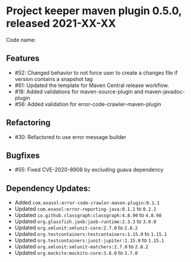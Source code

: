 # Project keeper maven plugin 0.5.0, released 2021-XX-XX

Code name:

## Features

* #52: Changed behavior to not force user to create a changes file if version contains a snapshot tag
* #61: Updated the template for Maven Central release workflow.
* #18: Added validations for maven-source-plugin and maven-javadoc-plugin
* #56: Added validation for error-code-crawler-maven-plugin

## Refactoring

* #30: Refactored to use error message builder

## Bugfixes

* #55: Fixed CVE-2020-8908 by excluding guava dependency

## Dependency Updates:

* Added `com.exasol:error-code-crawler-maven-plugin:0.1.1`
* Updated `com.exasol:error-reporting-java:0.1.1` to `0.2.2`
* Updated `io.github.classgraph:classgraph:4.8.90` to `4.8.98`
* Updated `org.glassfish.jaxb:jaxb-runtime:2.3.3` to `3.0.0`
* Updated `org.xmlunit:xmlunit-core:2.7.0` to `2.8.2`
* Updated `org.testcontainers:testcontainers:1.15.0` to `1.15.1`
* Updated `org.testcontainers:junit-jupiter:1.15.0` to `1.15.1`
* Updated `org.xmlunit:xmlunit-matchers:2.7.0` to `2.8.2`
* Updated `org.mockito:mockito-core:3.6.0` to `3.7.0`
